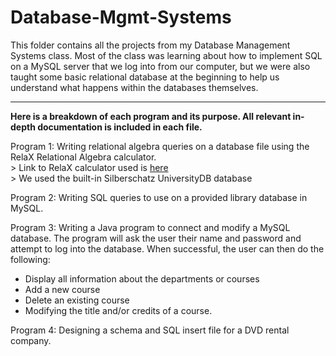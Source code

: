 # Database-Mgmt-Systems

This folder contains all the projects from my Database Management Systems class. Most of the class was learning about how to implement SQL on a MySQL server that we log into from our computer, but we were also taught some basic relational database at the beginning to help us understand what happens within the databases themselves.
___

**Here is a breakdown of each program and its purpose. All relevant in-depth documentation is included in each file.**

Program 1: Writing relational algebra queries on a database file using the RelaX Relational Algebra calculator. <br> > Link to RelaX calculator used is [here](https://dbis-uibk.github.io/relax/landing)</br> > We used the built-in Silberschatz UniversityDB database

Program 2: Writing SQL queries to use on a provided library database in MySQL.

Program 3: Writing a Java program to connect and modify a MySQL database. The program will ask the user their name and password and attempt to log into the database. When successful, the user can then do the following: 
 - Display all information about the departments or courses
 - Add a new course
 - Delete an existing course
 - Modifying the title and/or credits of a course.

Program 4: Designing a schema and SQL insert file for a DVD rental company.
